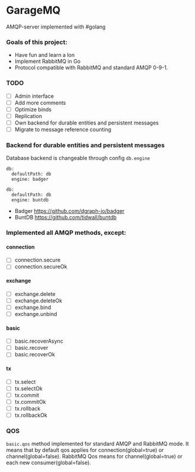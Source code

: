 # GarageMQ

AMQP-server implemented with #golang

### Goals of this project:

- Have fun and learn a lon
- Implement RabbitMQ in Go
- Protocol compatible with RabbitMQ and standard AMQP 0-9-1.

### TODO
- [ ] Admin interface
- [ ] Add more comments
- [ ] Optimize binds
- [ ] Replication
- [ ] Own backend for durable entities and persistent messages
- [ ] Migrate to message reference counting

### Backend for durable entities and persistent messages
Database backend is changeable through config `db.engine` 
```
db:
  defaultPath: db
  engine: badger
```
```
db:
  defaultPath: db
  engine: buntdb
```
- Badger https://github.com/dgraph-io/badger
- BuntDB https://github.com/tidwall/buntdb

### Implemented all AMQP methods, except:
 
#### connection 

- [ ] connection.secure
- [ ] connection.secureOk 

#### exchange

- [ ] exchange.delete
- [ ] exchange.deleteOk
- [ ] exchange.bind
- [ ] exchange.unbind

#### basic

- [ ] basic.recoverAsync
- [ ] basic.recover
- [ ] basic.recoverOk 

#### tx

- [ ] tx.select
- [ ] tx.selectOk
- [ ] tx.commit
- [ ] tx.commitOk
- [ ] tx.rollback
- [ ] tx.rollbackOk

### QOS

`basic.qos` method implemented for standard AMQP and RabbitMQ mode. It means that by default qos applies for connection(global=true) or channel(global=false). 
RabbitMQ Qos means for channel(global=true) or each new consumer(global=false).